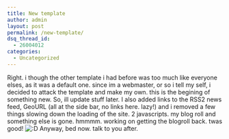```yaml
---
title: New template
author: admin
layout: post
permalink: /new-template/
dsq_thread_id:
  - 26004012
categories:
  - Uncategorized
---
```

Right. i though the other template i had before was too much like everyone elses, as it was a default one. since im a webmaster, or so i tell my self, i decided to attack the template and make my own. this is the begining of something new. So, ill update stuff later. I also added links to the RSS2 news feed, GeoURL (all at the side bar, no links here. lazy!) and i removed a few things slowing down the loading of the site. 2 javascripts. my blog roll and something else is gone. hmmmm. working on getting the blogroll back. twas good! <img src="http://blog.lotas-smartman.net/wp-includes/images/smilies/icon_biggrin.gif" alt=":D" class="wp-smiley" /> Anyway, bed now. talk to you after.
